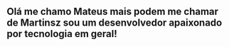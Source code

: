 ## Olá me chamo Mateus mais podem me chamar de Martinsz sou um desenvolvedor apaixonado por tecnologia em geral!
  
